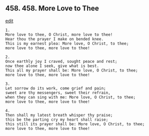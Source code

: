 
## 458.  458. More Love to Thee
[edit](https://docs.google.com/document/d/1KUYZmGRudBIF2IfOtSrSlOeXjfttOWFo/edit?mode=html)






    1.
    More love to thee, O Christ, more love to thee!
    Hear thou the prayer I make on bended knee.
    This is my earnest plea: More love, O Christ, to thee;
    more love to thee, more love to thee!

    2.
    Once earthly joy I craved, sought peace and rest;
    now thee alone I seek, give what is best.
    This all my prayer shall be: More love, O Christ, to thee;
    more love to thee, more love to thee!

    3.
    Let sorrow do its work, come grief and pain;
    sweet are thy messengers, sweet their refrain,
    when they can sing with me: More love, O Christ, to thee;
    more love to thee, more love to thee!

    4.
    Then shall my latest breath whisper thy praise;
    this be the parting cry my heart shall raise;
    this still its prayer shall be: More love, O Christ, to thee;
    more love to thee, more love to thee!
